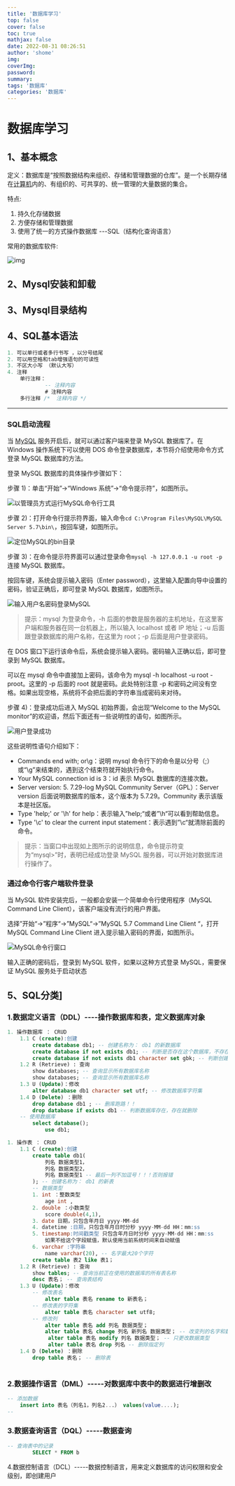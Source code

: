 ```yaml
---
title: '数据库学习'
top: false
cover: false
toc: true
mathjax: false
date: 2022-08-31 08:26:51
author: 'shome'
img:
coverImg:
password:
summary:
tags: '数据库'
categories: '数据库'
---
```


# 数据库学习

## 1、基本概念

定义：数据库是“按照数据结构来组织、存储和管理数据的仓库”。是一个长期存储在[计算机](https://baike.baidu.com/item/计算机/140338)内的、有组织的、可共享的、统一管理的大量数据的集合。

特点:

1. 持久化存储数据
2. 方便存储和管理数据
3. 使用了统一的方式操作数据库   ---SQL（结构化查询语言）

常用的数据库软件:

![img](https://suhai.oss-cn-hangzhou.aliyuncs.com/images/20191006123247526.png)

## 2、Mysql安装和卸载

## 3、Mysql目录结构

## 4、SQL基本语法

```sql
1. 可以单行或者多行书写 ，以分号结尾
2. 可以用空格和tab增强语句的可读性
3. 不区大小写 （默认大写）
4. 注释
	单行注释：
			-- 注释内容
			# 注释内容
	多行注释 /*  注释内容 */

```

------



### SQL启动流程

当 [MySQL](http://c.biancheng.net/mysql/) 服务开启后，就可以通过客户端来登录 MySQL 数据库了。在 Windows 操作系统下可以使用 DOS 命令登录数据库，本节将介绍使用命令方式登录 MySQL 数据库的方法。

登录 MySQL 数据库的具体操作步骤如下：

步骤 1)：单击“开始”→“Windows 系统”→“命令提示符”，如图所示。



![以管理员方式运行MySQL命令行工具](https://suhai.oss-cn-hangzhou.aliyuncs.com/images/4-1Z220145U2206.gif)


步骤 2)：打开命令行提示符界面，输入命令`cd C:\Program Files\MySQL\MySQL Server 5.7\bin\`，按回车键，如图所示。



![定位MySQL的bin目录](https://suhai.oss-cn-hangzhou.aliyuncs.com/images/5-20011G10H3J0.png)


步骤 3)：在命令提示符界面可以通过登录命令`mysql -h 127.0.0.1 -u root -p`连接 MySQL 数据库。

按回车键，系统会提示输入密码（Enter password），这里输入配置向导中设置的密码，验证正确后，即可登录 MySQL 数据库，如图所示。



![输入用户名密码登录MySQL](https://suhai.oss-cn-hangzhou.aliyuncs.com/images/5-20011G10I5608.png)

> 提示：mysql 为登录命令，-h 后面的参数是服务器的主机地址，在这里客户端和服务器在同一台机器上，所以输入 localhost 或者 IP 地址；-u 后面跟登录数据库的用户名称，在这里为 root；-p 后面是用户登录密码。

在 DOS 窗口下运行该命令后，系统会提示输入密码。密码输入正确以后，即可登录到 MySQL 数据库。

可以在 mysql 命令中直接加上密码，该命令为 mysql -h localhost -u root -proot。这里的 -p 后面的 root 就是密码。此处特别注意 -p 和密码之间没有空格。如果出现空格，系统将不会把后面的字符串当成密码来对待。

步骤 4)：登录成功后进入 MySQL 初始界面，会出现“Welcome to the MySQL monitor”的欢迎语，然后下面还有一些说明性的语句，如图所示。



![用户登录成功](https://suhai.oss-cn-hangzhou.aliyuncs.com/images/5-20011G10JEY.png)

这些说明性语句介绍如下：

- Commands end with; or\g：说明 mysql 命令行下的命令是以分号（;）或“\g”来结束的，遇到这个结束符就开始执行命令。
- Your MySQL connection id is 3：id 表示 MySQL 数据库的连接次数。
- Server version: 5. 7.29-log MySQL Community Server（GPL）：Server version 后面说明数据库的版本，这个版本为 5.7.29。Community 表示该版本是社区版。
- Type 'help;' or '\h' for help：表示输入”help;“或者”\h“可以看到帮助信息。
- Type '\c' to clear the current input statement：表示遇到”\c“就清除前面的命令。

> 提示：当窗口中出现如上图所示的说明信息，命令提示符变为“mysql>”时，表明已经成功登录 MySQL 服务器，可以开始对数据库进行操作了。 

### 通过命令行客户端软件登录

当 MySQL 软件安装完后，一般都会安装一个简单命令行使用程序（MySQL Command Line Client），该客户端没有流行的用户界面。

选择”开始“→”程序“→”MySQL“→”MySQL 5.7 Command Line Client “，打开 MySQL Command Line Client 进入提示输入密码的界面，如图所示。



![MySQL命令行窗口](https://suhai.oss-cn-hangzhou.aliyuncs.com/images/5-20011G230351b.png)

输入正确的密码后，登录到 MySQL 软件，如果以这种方式登录 MySQL，需要保证 MySQL 服务处于启动状态



## 5、SQL分类]

### 1.数据定义语言（DDL）----操作数据库和表，定义数据库对象

```sql
1. 操作数据库 ： CRUD
	1.1 C (create):创建
		create database db1; -- 创建名称为： db1 的新数据库
		create database if not exists db1; -- 判断是否存在这个数据库，不存在则创建一个
		create database if not exists db1 character set gbk; -- 判断创建的同时设置字符集
	1.2 R (Retrieve) : 查询
		show databases; -- 查询显示所有数据库名称
		show databases; -- 查询显示所有数据库名称
	1.3 U (Update)：修改
		alter database db1 character set utf; -- 修改数据库字符集
	1.4 D (Delete) ：删除
		drop database db1 ; -- 删库跑路！！
		drop database if exists db1 -- 判断数据库存在，存在就删除
	-- 使用数据库
        select database();
            use db1;

```

```sql
1. 操作表 ： CRUD
	1.1 C (create):创建
		create table db1(
        	列名 数据类型1，
            列名 数据类型2，
            列名 数据类型1 -- 最后一列不加逗号！！！否则报错
        ); -- 创建名称为： db1 的新表
		-- 数据类型
		1. int ：整数类型
			age int ,
		2. double ：小数类型
			score double(4,1),
		3. date 日期，只包含年月日 yyyy-MM-dd
		4. datetime :日期，只包含年月日时分秒 yyyy-MM-dd HH：mm:ss
		5. timestamp:时间戳类型 只包含年月日时分秒 yyyy-MM-dd HH：mm:ss
			如果不给这个字段赋值，默认使用当前系统时间来自动赋值
		6. varchar :字符串
			name varchar(20), -- 名字最大20个字符
		create table 表2 like 表1；
	1.2 R (Retrieve) : 查询
		show tables; -- 查询当前正在使用的数据库的所有表名称
		desc 表名； -- 查询表结构
	1.3 U (Update)：修改
		-- 修改表名
			alter table 表名 rename to 新表名；
		-- 修改表的字符集
			alter table 表名 character set utf8; 
		-- 修改列
			alter table 表名 add 列名 数据类型；
			alter table 表名 change 列名 新列名 数据类型； -- 改变列的名字和数据类型
             alter table 表名 modify 列名 数据类型； -- 只更改数据类型
             alter table 表名 drop 列名 -- 删除指定列
	1.4 D (Delete) ：删除
		drop table 表名； -- 删除表
		
```



### 2.数据操作语言（DML）-----对数据库中表中的数据进行增删改

```sql
-- 添加数据
	insert into 表名（列名1，列名2...） values(value....);
-- 
```

### 3.数据查询语言（DQL）-----数据查询

```sql
-- 查询表中的记录
		SELECT * FROM b
```

4.数据控制语言（DCL）-----数据控制语言，用来定义数据库的访问权限和安全级别，即创建用户
